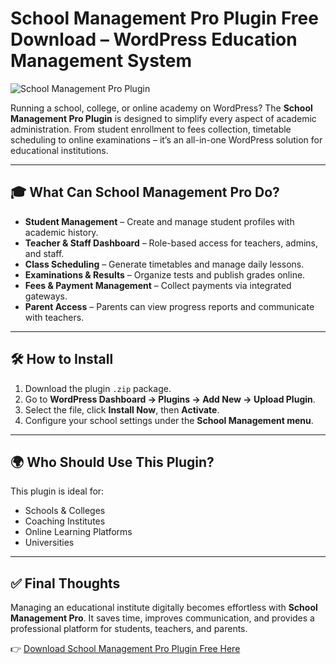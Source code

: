 # School Management Pro Plugin Free Download – WordPress Education Management System

![School Management Pro Plugin](https://encrypted-tbn0.gstatic.com/images?q=tbn:ANd9GcTsC4xNxmwtqEfmtd_WccpEHxLVROKiPucdTw&s)

Running a school, college, or online academy on WordPress? The **School Management Pro Plugin** is designed to simplify every aspect of academic administration. From student enrollment to fees collection, timetable scheduling to online examinations – it’s an all-in-one WordPress solution for educational institutions.  

---

## 🎓 What Can School Management Pro Do?
- **Student Management** – Create and manage student profiles with academic history.  
- **Teacher & Staff Dashboard** – Role-based access for teachers, admins, and staff.  
- **Class Scheduling** – Generate timetables and manage daily lessons.  
- **Examinations & Results** – Organize tests and publish grades online.  
- **Fees & Payment Management** – Collect payments via integrated gateways.  
- **Parent Access** – Parents can view progress reports and communicate with teachers.  

---

## 🛠 How to Install
1. Download the plugin `.zip` package.  
2. Go to **WordPress Dashboard → Plugins → Add New → Upload Plugin**.  
3. Select the file, click **Install Now**, then **Activate**.  
4. Configure your school settings under the **School Management menu**.  

---

## 🌍 Who Should Use This Plugin?
This plugin is ideal for:  
- Schools & Colleges  
- Coaching Institutes  
- Online Learning Platforms  
- Universities  

---

## ✅ Final Thoughts
Managing an educational institute digitally becomes effortless with **School Management Pro**. It saves time, improves communication, and provides a professional platform for students, teachers, and parents.  

👉 [Download School Management Pro Plugin Free Here](https://nulledthemeslibrary.com/school-management-pro-plugin/)  
